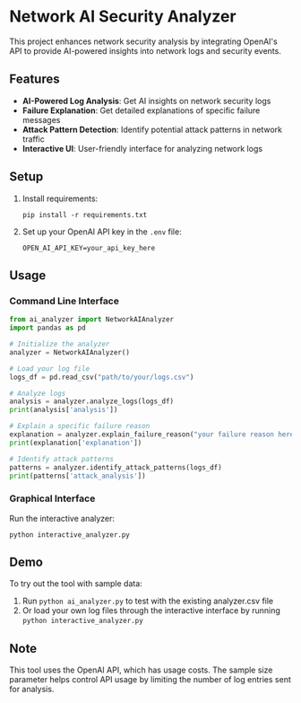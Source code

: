 # Network AI Security Analyzer

This project enhances network security analysis by integrating OpenAI's API to provide AI-powered insights into network logs and security events.

## Features

- **AI-Powered Log Analysis**: Get AI insights on network security logs
- **Failure Explanation**: Get detailed explanations of specific failure messages
- **Attack Pattern Detection**: Identify potential attack patterns in network traffic
- **Interactive UI**: User-friendly interface for analyzing network logs

## Setup

1. Install requirements:

   ```
   pip install -r requirements.txt
   ```

2. Set up your OpenAI API key in the `.env` file:
   ```
   OPEN_AI_API_KEY=your_api_key_here
   ```

## Usage

### Command Line Interface

```python
from ai_analyzer import NetworkAIAnalyzer
import pandas as pd

# Initialize the analyzer
analyzer = NetworkAIAnalyzer()

# Load your log file
logs_df = pd.read_csv("path/to/your/logs.csv")

# Analyze logs
analysis = analyzer.analyze_logs(logs_df)
print(analysis['analysis'])

# Explain a specific failure reason
explanation = analyzer.explain_failure_reason("your failure reason here")
print(explanation['explanation'])

# Identify attack patterns
patterns = analyzer.identify_attack_patterns(logs_df)
print(patterns['attack_analysis'])
```

### Graphical Interface

Run the interactive analyzer:

```
python interactive_analyzer.py
```

## Demo

To try out the tool with sample data:

1. Run `python ai_analyzer.py` to test with the existing analyzer.csv file
2. Or load your own log files through the interactive interface by running `python interactive_analyzer.py`

## Note

This tool uses the OpenAI API, which has usage costs. The sample size parameter helps control API usage by limiting the number of log entries sent for analysis.
